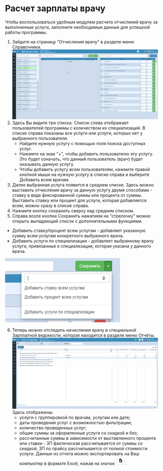 # Расчет зарплаты врачу

Чтобы воспользоваться удобным модулем расчета отчислений врачу за выполненные услуги, заполните необходимые данные для успешной работы программы.
1. Зайдите на страницу "Отчисления врачу" в разделе меню Справочники.     
![Image](Image/zp2.gif)    
2. Здесь Вы видите три списка. Список слева отображает пользователей программы с количеством их специализаций. В списке справа показаны все услуги или услуги, которых нет у выбранного пользователя.   
    - Найдите нужную услугу с помощью поля поиска доступных услуг.
    - Нажмите на знак "+", чтобы добавить пользователю эту услугу. Это будет означать, что данный пользователь (врач) будет оказывать данную услугу.
    - Чтобы добавить услугу всем пользователям, нажмите правой кнопкой мыши на нужную услугу в списке справа и выберите Добавить всем врачам.
3. Далее выбранная услуга появится в среднем списке. Здесь можно выставить отчисления врачу за данную услугу двумя способами - ставку в виде фиксированной суммы или процента от суммы. Выставить ставку или процент для услуги, которая добавляется всем, можно сразу в списке справа.
4. Нажмите кнопку сохранить сверху над средним списком.
5. Справа возле кнопки Сохранить нажатием на "стрелочку" можно открыть выпадающий список с дополнительными функциями.    
<div class="row">
    <div class="col-md-6">
        <ul>
            <li>Добавить ставку/процент всем услугам - добавляет указанную сумму всем услугам конкретного выбранного врача.</li>
            <li>Добавить услуги по специализации - добавляет выбранному врачу услуги, привязанные к специализации, которая указана у данного врача.</li>
        </ul> 
    </div>
    <div class="col-md-6"><img src="Image/zp.PNG"></div>
</div>   

6. Теперь можно отследить начисления врачу в специальной Зарплатной ведомости, которая находится в разделе меню Отчёты.    
![Image](Image/reportsalary.png)    
    Здесь отображены:   
    - услуги с группировкой по врачам, услугам или дате;
    - даты проведения услуг с возможностью фильтрации;
    - количество проведенных услуг;
    - общие суммы за оформленные услуги со скидкой и без;
    - рассчитанные суммы в зависимости от выставленного процента или ставки - ЗП фактическая рассчитывается от суммы со скидкой, ЗП по прайсу рассчитывается от полной стоимости услуги.
Данные из отчета можно экспортировать на Ваш компьютер в формате Excel, нажав на значок ![Image](Image/export.PNG).  